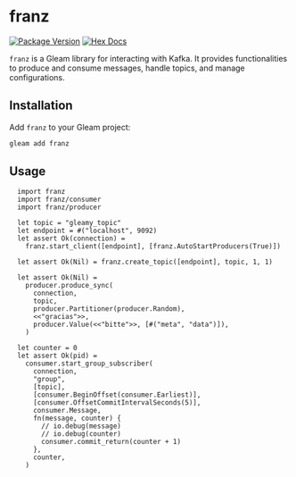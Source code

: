 # franz

[![Package Version](https://img.shields.io/hexpm/v/franz)](https://hex.pm/packages/franz)
[![Hex Docs](https://img.shields.io/badge/hex-docs-ffaff3)](https://hexdocs.pm/franz/)

`franz` is a Gleam library for interacting with Kafka. It provides functionalities to produce and consume messages, handle topics, and manage configurations.

## Installation

Add `franz` to your Gleam project:

```sh
gleam add franz
```

## Usage

```gleam
  import franz
  import franz/consumer
  import franz/producer

  let topic = "gleamy_topic"
  let endpoint = #("localhost", 9092)
  let assert Ok(connection) =
    franz.start_client([endpoint], [franz.AutoStartProducers(True)])

  let assert Ok(Nil) = franz.create_topic([endpoint], topic, 1, 1)

  let assert Ok(Nil) =
    producer.produce_sync(
      connection,
      topic,
      producer.Partitioner(producer.Random),
      <<"gracias">>,
      producer.Value(<<"bitte">>, [#("meta", "data")]),
    )

  let counter = 0
  let assert Ok(pid) =
    consumer.start_group_subscriber(
      connection,
      "group",
      [topic],
      [consumer.BeginOffset(consumer.Earliest)],
      [consumer.OffsetCommitIntervalSeconds(5)],
      consumer.Message,
      fn(message, counter) {
        // io.debug(message)
        // io.debug(counter)
        consumer.commit_return(counter + 1)
      },
      counter,
    )
```
